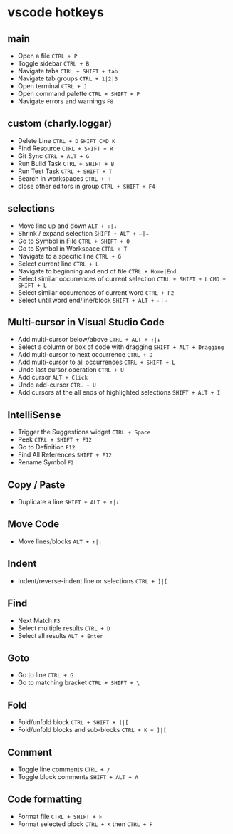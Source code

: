 # vscode hotkeys

## main

- Open a file `CTRL + P`
- Toggle sidebar `CTRL + B`
- Navigate tabs `CTRL + SHIFT + tab`
- Navigate tab groups `CTRL + 1|2|3`
- Open terminal `CTRL + J`
- Open command palette `CTRL + SHIFT + P`
- Navigate errors and warnings `F8`

## custom (charly.loggar)

- Delete Line `CTRL + D` `SHIFT CMD K`
- Find Resource `CTRL + SHIFT + R`
- Git Sync `CTRL + ALT + G`
- Run Build Task `CTRL + SHIFT + B`
- Run Test Task `CTRL + SHIFT + T`
- Search in workspaces `CTRL + H`
- close other editors in group `CTRL + SHIFT + F4`

## selections

- Move line up and down `ALT + ↑|↓`
- Shrink / expand selection `SHIFT + ALT + ←|→`
- Go to Symbol in File `CTRL + SHIFT + O`
- Go to Symbol in Workspace `CTRL + T`
- Navigate to a specific line `CTRL + G`
- Select current line `CTRL + L`
- Navigate to beginning and end of file `CTRL + Home|End`
- Select similar occurrences of current selection `CTRL + SHIFT + L` `CMD + SHIFT + L`
- Select similar occurrences of current word `CTRL + F2`
- Select until word end/line/block `SHIFT + ALT + ←|→`

## Multi-cursor in Visual Studio Code

- Add multi-cursor below/above `CTRL + ALT + ↑|↓`
- Select a column or box of code with dragging `SHIFT + ALT + Dragging`
- Add multi-cursor to next occurrence `CTRL + D`
- Add multi-cursor to all occurrences `CTRL + SHIFT + L`
- Undo last cursor operation `CTRL + U`
- Add cursor `ALT + Click`
- Undo add-cursor `CTRL + U`
- Add cursors at the all ends of highlighted selections `SHIFT + ALT + I`

## IntelliSense

- Trigger the Suggestions widget `CTRL + Space`
- Peek `CTRL + SHIFT + F12`
- Go to Definition `F12`
- Find All References `SHIFT + F12`
- Rename Symbol `F2`

## Copy / Paste

- Duplicate a line `SHIFT + ALT + ↑|↓`

## Move Code

- Move lines/blocks `ALT + ↑|↓`

## Indent

- Indent/reverse-indent line or selections `CTRL + ]|[`

## Find

- Next Match `F3`
- Select multiple results `CTRL + D`
- Select all results `ALT + Enter`

## Goto

- Go to line `CTRL + G`
- Go to matching bracket `CTRL + SHIFT + \`

## Fold

- Fold/unfold block `CTRL + SHIFT + ]|[`
- Fold/unfold blocks and sub-blocks `CTRL + K + ]|[`

## Comment

- Toggle line comments `CTRL + /`
- Toggle block comments `SHIFT + ALT + A`

## Code formatting

- Format file `CTRL + SHIFT + F`
- Format selected block `CTRL + K` then `CTRL + F`
